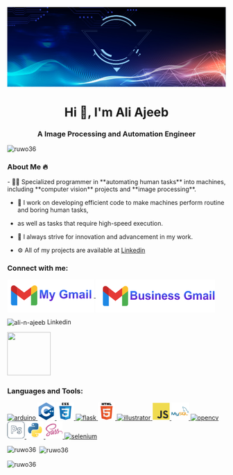 <img src="https://github.com/ruwo36/aliajeeb/blob/main/Artificial%20Intelligence.jpg">
<h1 align="center">Hi 👋, I'm Ali Ajeeb</h1>
<h3 align="center">A Image Processing and Automation Engineer</h3>

<p align="left">
    <img src="https://komarev.com/ghpvc/?username=ruwo36&label=Profile%20views&color=0e75b6&style=flat" alt="ruwo36" />
</p>

<h3 align="left">About Me 🔥</h3>
- 👨‍💻 Specialized programmer in **automating human tasks** into machines, including **computer vision** projects and **image processing**.

- 🤖 I work on developing efficient code to make machines perform routine and boring human tasks, 
- as well as tasks that require high-speed execution.

- 🌟 I always strive for innovation and advancement in my work.

- ⚙ All of my projects are available at
[Linkedin](https://www.linkedin.com/in/ali-n-ajeeb)

<h3 align="left">Connect with me:</h3>
<p align="left">
    <a href="mailto:mayasajeeb123@gmail.com" target="blank">
        <img align="center"
            src="https://github.com/ruwo36/aliajeeb/blob/main/my_gmail.png" alt="ali-n-ajeeb" height="75" width="200" />
    </a>
    <a href="mailto:it.academy.info1@gmail.com" target="blank" style="text-decoration: none;">
        <img align="center"
            src="https://github.com/ruwo36/aliajeeb/blob/main/bus_gmail.png" alt="ali-n-ajeeb" height="75" width="275" />
    </a>
</p>

<p align="left">
    <a href="https://linkedin.com/in/ali-n-ajeeb" target="blank" style="text-decoration: none;">
        <img align="center"
            src="https://raw.githubusercontent.com/rahuldkjain/github-profile-readme-generator/master/src/images/icons/Social/linked-in-alt.svg"
            alt="ali-n-ajeeb" height="30" width="40" /> Linkedin
    </a>
</p>

<p align="left">
    <a href="https://www.facebook.com/profile.php?id=100084779713644" target="blank" style="text-decoration: none;">
        <img src="https://github.com/ruwo36/aliajeeb/assets/129953130/c7bd1490-62c6-47c5-8323-72bb80ab1967" height="100" width="100">
    </a>
</p>

<h3 align="left">Languages and Tools:</h3>
<p align="left">
    <a href="https://www.arduino.cc/" target="_blank" rel="noreferrer">
        <img src="https://cdn.worldvectorlogo.com/logos/arduino-1.svg" alt="arduino" width="40" height="40" />
    </a>
    <a href="https://www.w3schools.com/cpp/" target="_blank" rel="noreferrer">
        <img src="https://raw.githubusercontent.com/devicons/devicon/master/icons/cplusplus/cplusplus-original.svg"
            alt="cplusplus" width="40" height="40" />
    </a> 
    <a href="https://www.w3schools.com/css/" target="_blank" rel="noreferrer">
        <img src="https://raw.githubusercontent.com/devicons/devicon/master/icons/css3/css3-original-wordmark.svg"
            alt="css3" width="40" height="40" /> 
    </a>
    <a href="https://flask.palletsprojects.com/" target="_blank" rel="noreferrer"> 
        <img src="https://www.vectorlogo.zone/logos/pocoo_flask/pocoo_flask-icon.svg" alt="flask"
            width="40" height="40" /> 
    </a> 
    <a href="https://www.w3.org/html/" target="_blank" rel="noreferrer"> 
        <img src="https://raw.githubusercontent.com/devicons/devicon/master/icons/html5/html5-original-wordmark.svg"
            alt="html5" width="40" height="40" /> 
    </a> <a href="https://www.adobe.com/in/products/illustrator.html" target="_blank" rel="noreferrer">
        <img src="https://www.vectorlogo.zone/logos/adobe_illustrator/adobe_illustrator-icon.svg" alt="illustrator"
            width="40" height="40" />
    </a>
    <a href="https://developer.mozilla.org/en-US/docs/Web/JavaScript" target="_blank" rel="noreferrer">
        <img src="https://raw.githubusercontent.com/devicons/devicon/master/icons/javascript/javascript-original.svg"
            alt="javascript" width="40" height="40" />
    </a>
    <a href="https://www.mysql.com/" target="_blank" rel="noreferrer">
        <img src="https://raw.githubusercontent.com/devicons/devicon/master/icons/mysql/mysql-original-wordmark.svg"
            alt="mysql" width="40" height="40" />
    </a>
    <a href="https://opencv.org/" target="_blank" rel="noreferrer">
        <img src="https://www.vectorlogo.zone/logos/opencv/opencv-icon.svg" alt="opencv" width="40" height="40" />
    </a>
    <a href="https://www.photoshop.com/en" target="_blank" rel="noreferrer"> 
        <img src="https://raw.githubusercontent.com/devicons/devicon/master/icons/photoshop/photoshop-line.svg"
            alt="photoshop" width="40" height="40" />
    </a> 
    <a href="https://www.python.org" target="_blank" rel="noreferrer"> 
        <img src="https://raw.githubusercontent.com/devicons/devicon/master/icons/python/python-original.svg"
            alt="python" width="40" height="40" />
    </a> 
    <a href="https://sass-lang.com" target="_blank" rel="noreferrer">
        <img src="https://raw.githubusercontent.com/devicons/devicon/master/icons/sass/sass-original.svg" alt="sass"
            width="40" height="40" /> 
    </a> 
    <a href="https://www.selenium.dev" target="_blank" rel="noreferrer"> 
        <img src="https://raw.githubusercontent.com/detain/svg-logos/780f25886640cef088af994181646db2f6b1a3f8/svg/selenium-logo.svg"
            alt="selenium" width="40" height="40" />
    </a>
</p>

<p>
    <img align="left"
        src="https://github-readme-stats.vercel.app/api/top-langs?username=ruwo36&show_icons=true&locale=en&layout=compact"
        alt="ruwo36" />
</p>

<p>&nbsp;
    <img align="center" src="https://github-readme-stats.vercel.app/api?username=ruwo36&show_icons=true&locale=en"
        alt="ruwo36" />
</p>

<p>
    <img align="center" src="https://github-readme-streak-stats.herokuapp.com/?user=ruwo36&" alt="ruwo36" />
</p>
